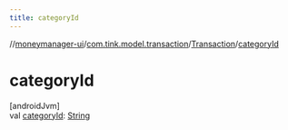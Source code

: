 ```yaml
---
title: categoryId
---
```

//[moneymanager-ui](../../../index.html)/[com.tink.model.transaction](../index.html)/[Transaction](index.html)/[categoryId](category-id.html)



# categoryId



[androidJvm]\
val [categoryId](category-id.html): [String](https://kotlinlang.org/api/latest/jvm/stdlib/kotlin/-string/index.html)




